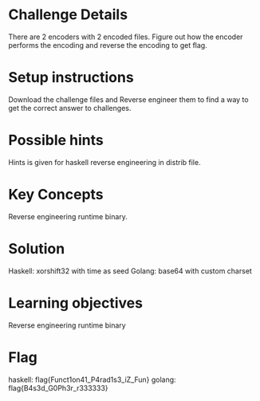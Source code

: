 

# Challenge Details

There are 2 encoders with 2 encoded files. Figure out how the encoder performs the encoding and reverse the encoding to get flag.

# Setup instructions

Download the challenge files and Reverse engineer them to find a way to get the correct answer to challenges.

# Possible hints

Hints is given for haskell reverse engineering in distrib file.

# Key Concepts

Reverse engineering runtime binary.

# Solution

Haskell: xorshift32 with time as seed
Golang: base64 with custom charset

# Learning objectives

Reverse engineering runtime binary

# Flag

haskell: flag{Funct1on41_P4rad1s3_iZ_Fun}
golang: flag{B4s3d_G0Ph3r_r333333}
